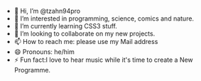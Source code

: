 - 👋 Hi, I’m @tzahn94pro
- 👀 I’m interested in programming, science, comics and nature.
- 🌱 I’m currently learning CSS3 stuff.
- 💞️ I’m looking to collaborate on my new projects. 
- 📫 How to reach me: please use my Mail address
- 😄 Pronouns: he/him
- ⚡ Fun fact:I love to hear music while it's time to create a New Programme. 

<!---
tzahn94pro/tzahn94pro is a ✨ special ✨ repository because its `README.md` (this file) appears on your GitHub profile.
You can click the Preview link to take a look at your changes.
--->
